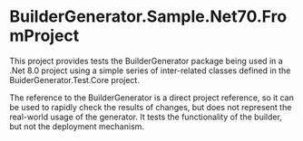# BuilderGenerator.Sample.Net70.FromProject

This project provides tests the BuilderGenerator package being used in a .Net 8.0 project using a simple series of inter-related classes defined in the BuiderGenerator.Test.Core project.

The reference to the BuilderGenerator is a direct project reference, so it can be used to rapidly check the results of changes, but does not represent the real-world usage of the generator. It tests the functionality of the builder, but not the deployment mechanism.